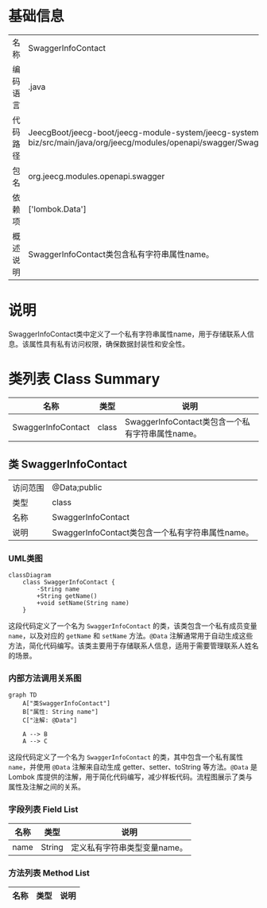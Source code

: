 # 基础信息

|      |      |
|------|------|
| 名称 | SwaggerInfoContact |
| 编码语言 | .java |
| 代码路径 | JeecgBoot/jeecg-boot/jeecg-module-system/jeecg-system-biz/src/main/java/org/jeecg/modules/openapi/swagger/SwaggerInfoContact.java |
| 包名 | org.jeecg.modules.openapi.swagger |
| 依赖项 | ['lombok.Data'] |
| 概述说明 | SwaggerInfoContact类包含私有字符串属性name。 |

# 说明

SwaggerInfoContact类中定义了一个私有字符串属性name，用于存储联系人信息。该属性具有私有访问权限，确保数据封装性和安全性。

# 类列表 Class Summary

| 名称   | 类型  | 说明 |
|-------|------|-------------|
| SwaggerInfoContact | class | SwaggerInfoContact类包含一个私有字符串属性name。 |



## 类 SwaggerInfoContact

|      |      |
|------|------|
| 访问范围 | @Data;public |
| 类型 | class |
| 名称 | SwaggerInfoContact |
| 说明 | SwaggerInfoContact类包含一个私有字符串属性name。 |


### UML类图

```mermaid
classDiagram
    class SwaggerInfoContact {
        -String name
        +String getName()
        +void setName(String name)
    }
```

这段代码定义了一个名为 `SwaggerInfoContact` 的类，该类包含一个私有成员变量 `name`，以及对应的 `getName` 和 `setName` 方法。`@Data` 注解通常用于自动生成这些方法，简化代码编写。该类主要用于存储联系人信息，适用于需要管理联系人姓名的场景。


### 内部方法调用关系图

```mermaid
graph TD
    A["类SwaggerInfoContact"]
    B["属性: String name"]
    C["注解: @Data"]

    A --> B
    A --> C
```

这段代码定义了一个名为 `SwaggerInfoContact` 的类，其中包含一个私有属性 `name`，并使用 `@Data` 注解来自动生成 getter、setter、toString 等方法。`@Data` 是 Lombok 库提供的注解，用于简化代码编写，减少样板代码。流程图展示了类与属性及注解之间的关系。

### 字段列表 Field List

| 名称  | 类型  | 说明 |
|-------|-------|------|
| name | String | 定义私有字符串类型变量name。 |

### 方法列表 Method List

| 名称  | 类型  | 说明 |
|-------|-------|------|




